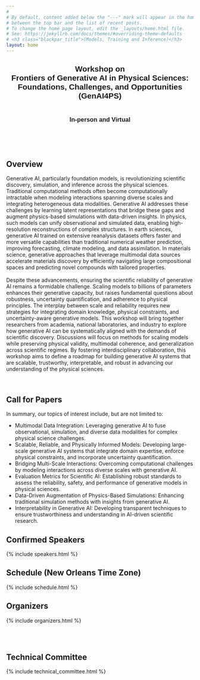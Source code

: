 ```yaml
---
#
# By default, content added below the "---" mark will appear in the home page
# between the top bar and the list of recent posts.
# To change the home page layout, edit the _layouts/home.html file.
# See: https://jekyllrb.com/docs/themes/#overriding-theme-defaults
# <h3 class="blackpar_title">(Models, Training and Inference)</h3>
layout: home
---
```

<div style="font-family: 'Source Sans Pro', sans-serif; background: url('/images/banner_no_text.png') no-repeat; background-size: cover; user-select: none;">
	<center>
		<h2 class="blackpar_title" >Workshop on<br>Frontiers of Generative AI in Physical Sciences: Foundations, Challenges, and Opportunities (GenAI4PS)</h2>
		<h3 class="blackpar_title"> <br> <b>In-person</b>  and <b>Virtual</b> </h3>
	</center>
</div>
<br>
<!-- <div class="alert alert-danger" role="alert">
	<center>
		<i class="bi bi-info-circle"></i>
		<br>
		<b>The latest version of the worshop (NeurIPS ENLSP 2024) is out, you can check it on the new <a href="https://neurips2024-enlsp.github.io/">website</a>.</b>
	</center>
</div> -->
<br>
<!-- <p>
The second version of the Efficient Natural Language and Speech Processing (ENLSP-II) workshop focuses on fundamental and challenging problems to make natural language and speech processing (especially pre-trained models) more efficient in terms of <b>Data, Model, Training, and Inference</b>. The workshop program offers an interactive platform for gathering different experts and talents from academia and industry through invited talks, panel discussion, paper submissions, reviews, interactive posters, oral presentations and a mentorship program. This will be a unique opportunity to address the efficiency issues of current models, build connections, exchange ideas and brainstorm solutions, and foster future collaborations. The topics of this workshop can be of interest for people working on general machine learning, deep learning, optimization, theory and NLP & Speech applications.
</p> -->

<br>

<!--
<div class="alert alert-danger" role="alert">
  <h4>Mentoring sessions announcement</h4>
  <p>
  The deadline for submitting papers to our second version of the Efficient Natural Language and Speech Processing (ENLSP-II) workshop is 25th of September. For that we will be scheduling two mentioring online sessions to answer your questions. Please join us:
  <br>
  <ul>
	<li>Tuesday the 6th of September 2022 from 10PM to 11PM (UTC-04:00)</li>
	<li>Wednesday the 7th of September 2022 from 9AM to 10AM (UTC-04:00)</li>
	<li>Tuesday the 13th of September 2022 from 10PM to 11PM (UTC-04:00): <a href="https://welink.zhumu.com/j/134854021">link</a></li>
	<li>Wednesday the 14th of September 2022 from 9AM to 10AM (UTC-04:00): <a href="https://welink.zhumu.com/j/130263276">link</a></li>
  </ul>
  </p>
</div>

<br>
-->

<h2 class="blackpar_title" id="overview">Overview</h2>
<p>
Generative AI, particularly foundation models, is revolutionizing scientific discovery, simulation, and inference across the physical sciences. Traditional computational methods often become computationally intractable when modeling interactions spanning diverse scales and integrating heterogeneous data modalities. Generative AI addresses these challenges by learning latent representations that bridge these gaps and augment physics-based simulations with data-driven insights. In physics, such models can unify observational and simulated data, enabling high-resolution reconstructions of complex structures. In earth sciences, generative AI trained on extensive reanalysis datasets offers faster and more versatile capabilities than traditional numerical weather prediction, improving forecasting, climate modeling, and data assimilation. In materials science, generative approaches that leverage multimodal data sources accelerate materials discovery by efficiently navigating large compositional spaces and predicting novel compounds with tailored properties.
<br><br>
Despite these advancements, ensuring the scientific reliability of generative AI remains a formidable challenge. Scaling models to billions of parameters enhances their generative capacity, but raises fundamental questions about robustness, uncertainty quantification, and adherence to physical principles. The interplay between scale and reliability requires new strategies for integrating domain knowledge, physical constraints, and uncertainty-aware generative models. This workshop will bring together researchers from academia, national laboratories, and industry to explore how generative AI can be systematically aligned with the demands of scientific discovery. Discussions will focus on methods for scaling models while preserving physical validity, multimodal coherence, and generalization across scientific regimes. By fostering interdisciplinary collaboration, this workshop aims to define a roadmap for building generative AI systems that are scalable, trustworthy, interpretable, and robust in advancing our understanding of the physical sciences.
</p>
<br>
<!-- Call for Papers -->
<h2 class="blackpar_title" id="call_for_papers">Call for Papers</h2>
In summary, our topics of interest include, but are not limited to:
<br>
<ul>
	<li>Multimodal Data Integration: Leveraging generative AI to fuse observational, simulation, and diverse data modalities for complex physical science challenges.</li>
    <li>Scalable, Reliable, and Physically Informed Models: Developing large-scale generative AI systems that integrate domain expertise, enforce physical constraints, and incorporate uncertainty quantification.</li>
	<li>Bridging Multi-Scale Interactions: Overcoming computational challenges by modeling interactions across diverse scales with generative AI.</li>
	<li>Evaluation Metrics for Scientific AI: Establishing robust standards to assess the reliability, safety, and performance of generative models in physical sciences.</li>
	<li>Data-Driven Augmentation of Physics-Based Simulations: Enhancing traditional simulation methods with insights from generative AI.</li>
	<li>Interpretability in Generative AI: Developing transparent techniques to ensure trustworthiness and understanding in AI-driven scientific research.</li>
</ul>


<!--Confirmed Speakers-->
<h2 class="blackpar_title" id="speakers">Confirmed Speakers</h2>
<p>
{% include speakers.html %}
</p>


<!-- <h2 class="blackpar_title" id="speakers">Industrial Panelists</h2>
<p>
{% include panelists.html %}
</p> -->

<!-- Schedule -->
<h2 class="blackpar_title" id="schedule">Schedule (New Orleans Time Zone)</h2>
<p>
{% include schedule.html %}
</p>

<!-- Organizers -->
<h2 class="blackpar_title" id="organizers">Organizers</h2>
<p>
{% include organizers.html %}
</p>

<!-- <h2 class="blackpar_title" id="Organizers">Volunteers</h2>
<div class="row_perso">
	<div class="card_perso column_perso justify-content-center" style="margin-left:24%;">
	  <img src="/images/khalil_bibi.png" alt="Khalil Bibi" class="img_card_perso">
	  <div class="container_perso" >
		<center>
		<h6>
			<b>Khalil Bibi</b>
			<br>
			Huawei Noah's Ark Lab
		</h6>
		</center>
	  </div>
	</div>
	<div class="card_perso column_perso">
	  <img src="/images/Soheila.png" alt="Soheila Samiee" class="img_card_perso">
	  <div class="container_perso">
		<center>
		<h6>
			<b>Soheila Samiee</b>
			<br>
			BASF
		</h6>
		</center>
	  </div>
	</div>
</div> -->


<br><br>

<!-- Technical Committee -->
<h2 class="blackpar_title" id="technical_committee">Technical Committee</h2>
<p>
{% include technical_committee.html %}
</p>
<br><br>

<!-- <h2 class="blackpar_title">Platinium Sponsor</h2>
<div class="row">
	<div class="col">
		<center>
			<img src="/images/huawei_logo.png">
		</center>
	</div>
	<div class="col">
		<center>
			<img src="/images/noahs_ark_lab_logo.png" width="250px">
		</center>
	</div>
</div>

<h2 class="blackpar_title">Gold Sponsor</h2>
<div class="row">
	<div class="col">
		<center>
			<img src="/images/BASF_logo.png" width="250px">
		</center>
	</div>
	<div class="col">
		<center>
			<img src="/images/rbc_logo.svg" width="250px">
		</center>
	</div>
</div> -->
